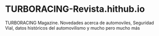 # TURBORACING-Revista.hithub.io
TURBORACING Magazine. Novedades acerca de automoviles, Seguridad Vial, datos históricos del automovilismo y mucho pero mucho más
